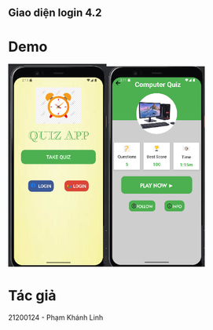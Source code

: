## Giao diện login 4.2
# Demo
<img src="demo1.png" alt="Mô tả ảnh" width="200"/><img src="demo2.png" alt="Mô tả ảnh 2" width="200"/>

# Tác giả
21200124 - Phạm Khánh Linh
